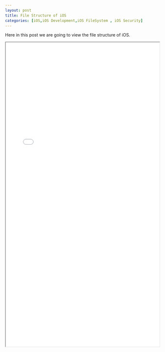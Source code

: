 ```yaml
---
layout: post
title: File Structure of iOS
categories: [iOS,iOS Development,iOS FileSystem , iOS Security]
---
```


Here in this post we are going to view the file structure of iOS.

<iframe src="/IOS File Sysytem.svg" width="100%" height="1000px" sandbox>
    <img src="/IOS File Sysytem.svg" alt="iOS Filesystem" />
</iframe>
